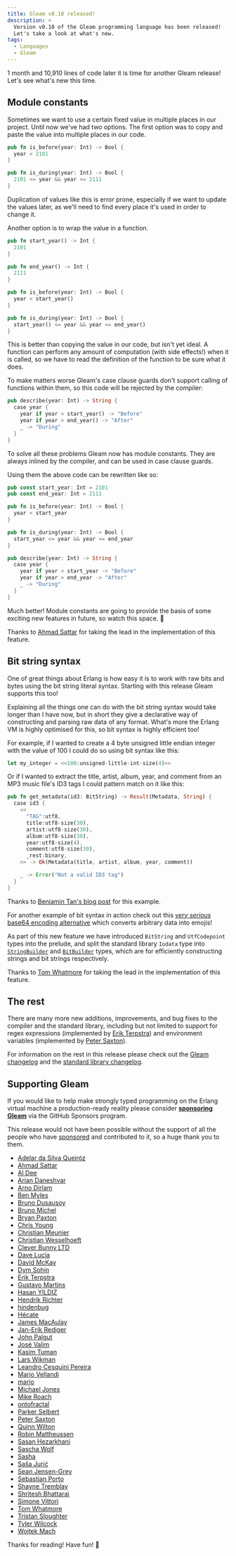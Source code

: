 ```yaml
---
title: Gleam v0.10 released!
description: >
  Version v0.10 of the Gleam programming language has been released!
  Let's take a look at what's new.
tags:
  - Languages
  - Gleam
---
```


1 month and 10,910 lines of code later it is time for another Gleam
release! Let's see what's new this time.


## Module constants

Sometimes we want to use a certain fixed value in multiple places in our
project. Until now we've had two options. The first option was to copy and
paste the value into multiple places in our code.

```rust
pub fn is_before(year: Int) -> Bool {
  year < 2101
}

pub fn is_during(year: Int) -> Bool {
  2101 <= year && year <= 2111
}
```

Duplication of values like this is error prone, especially if we want to
update the values later, as we'll need to find every place it's used in order
to change it.

Another option is to wrap the value in a function.


```rust
pub fn start_year() -> Int {
  2101
}

pub fn end_year() -> Int {
  2111
}

pub fn is_before(year: Int) -> Bool {
  year < start_year()
}

pub fn is_during(year: Int) -> Bool {
  start_year() <= year && year <= end_year()
}
```

This is better than copying the value in our code, but isn't yet ideal. A
function can perform any amount of computation (with side effects!) when it is
called, so we have to read the definition of the function to be sure what it
does.

To make matters worse Gleam's case clause guards don't support calling of
functions within them, so this code will be rejected by the compiler:

```rust
pub describe(year: Int) -> String {
  case year {
    year if year < start_year() -> "Before"
    year if year > end_year() -> "After"
    _ -> "During"
  }
}
```

To solve all these problems Gleam now has module constants. They are always
inlined by the compiler, and can be used in case clause guards.

Using them the above code can be rewritten like so:


```rust
pub const start_year: Int = 2101
pub const end_year: Int = 2111

pub fn is_before(year: Int) -> Bool {
  year < start_year
}

pub fn is_during(year: Int) -> Bool {
  start_year <= year && year <= end_year
}

pub describe(year: Int) -> String {
  case year {
    year if year < start_year -> "Before"
    year if year > end_year -> "After"
    _ -> "During"
  }
}
```

Much better! Module constants are going to provide the basis of some exciting
new features in future, so watch this space. 🚀

Thanks to [Ahmad Sattar](https://github.com/thehabbos007) for taking the
lead in the implementation of this feature.


## Bit string syntax

One of great things about Erlang is how easy it is to work with raw bits and
bytes using the bit string literal syntax. Starting with this release Gleam
supports this too!

Explaining all the things one can do with the bit string syntax would take
longer than I have now, but in short they give a declarative way of
constructing and parsing raw data of any format. What's more the Erlang VM is
highly optimised for this, so bit syntax is highly efficient too!

For example, if I wanted to create a 4 byte unsigned little endian integer
with the value of 100 I could do so using bit syntax like this:

```rust
let my_integer = <<100:unsigned-little-int-size(4)>>
```

Or if I wanted to extract the title, artist, album, year, and comment from an
MP3 music file's ID3 tags I could pattern match on it like this:

```rust
pub fn get_metadata(id3: BitString) -> Result(Metadata, String) {
  case id3 {
    <<
      "TAG":utf8,
      title:utf8-size(30),
      artist:utf8-size(30),
      album:utf8-size(30),
      year:utf8-size(4),
      comment:utf8-size(30),
      _rest:binary,
    >> -> Ok(Metadata(title, artist, album, year, comment))

    _ -> Error("Not a valid ID3 tag")
  }
}
```

Thanks to [Benjamin Tan's blog post][bit-string-blog]
for this example.

For another example of bit syntax in action check out this [_very serious_
base64 encoding alternative][ecoji] which converts arbitrary data into emojis!

As part of this new feature we have introduced `BitString` and `UtfCodepoint`
types into the prelude, and split the standard library `Iodata` type into
[`StringBuilder`][string-builder] and [`BitBuilder`][bit-builder] types, which
are for efficiently constructing strings and bit strings respectively.

Thanks to [Tom Whatmore](https://github.com/tomwhatmore) for taking the
lead in the implementation of this feature.


## The rest

There are many more new additions, improvements, and bug fixes to the compiler and
the standard library, including but not limited to support for regex expressions
(implemented by [Erik Terpstra](https://github.com/eterps/)) and environment
variables (implemented by [Peter Saxton](https://github.com/crowdhailer/)).

For information on the rest in this release please check out the [Gleam
changelog][gleam-changelog] and the [standard library
changelog][stdlib-changelog].

## Supporting Gleam

If you would like to help make strongly typed programming on the Erlang
virtual machine a production-ready reality please consider **[sponsoring
Gleam][sponsor]** via the GitHub Sponsors program.

This release would not have been possible without the support of all the
people who have [sponsored](https://github.com/sponsors/lpil) and contributed
to it, so a huge thank you to them.

- [Adelar da Silva Queiróz](https://github.com/adelarsq)
- [Ahmad Sattar](https://github.com/thehabbos007)
- [Al Dee](https://github.com/scripttease)
- [Arian Daneshvar](https://github.com/bees)
- [Arno Dirlam](https://github.com/arnodirlam)
- [Ben Myles](https://github.com/benmyles)
- [Bruno Dusausoy](https://github.com/bdusauso)
- [Bruno Michel](https://github.com/nono)
- [Bryan Paxton](https://github.com/starbelly)
- [Chris Young](https://github.com/worldofchris)
- [Christian Meunier](https://github.com/tlvenn)
- [Christian Wesselhoeft](https://github.com/xtian)
- [Clever Bunny LTD](https://github.com/cleverbunny)
- [Dave Lucia](https://github.com/davydog187)
- [David McKay](https://github.com/rawkode)
- [Dym Sohin](https://github.com/dym-sh)
- [Erik Terpstra](https://github.com/eterps)
- [Gustavo Martins](https://github.com/namoscagnm)
- [Hasan YILDIZ](https://github.com/hsnyildiz)
- [Hendrik Richter](https://github.com/hendi)
- [hindenbug](https://github.com/hindenbug)
- [Hécate](https://github.com/Kleidukos)
- [James MacAulay](https://github.com/jamesmacaulay)
- [Jan-Erik Rediger](https://github.com/badboy)
- [John Palgut](https://github.com/Jwsonic)
- [José Valim](https://github.com/josevalim)
- [Kasim Tuman](https://github.com/oneness)
- [Lars Wikman](https://github.com/lawik)
- [Leandro Cesquini Pereira](https://github.com/leandrocp)
- [Mario Vellandi](https://github.com/mvellandi)
- [mario](https://github.com/mario-mazo)
- [Michael Jones](https://github.com/michaeljones)
- [Mike Roach](https://github.com/mroach)
- [ontofractal](https://github.com/ontofractal)
- [Parker Selbert](https://github.com/sorentwo)
- [Peter Saxton](https://github.com/CrowdHailer)
- [Quinn Wilton](https://github.com/QuinnWilton)
- [Robin Mattheussen](https://github.com/romatthe)
- [Sasan Hezarkhani](https://github.com/gootik)
- [Sascha Wolf](https://github.com/sascha-wolf)
- [Sasha](https://github.com/scileo)
- [Saša Jurić](https://github.com/sasa1977)
- [Sean Jensen-Grey](https://github.com/seanjensengrey)
- [Sebastian Porto](https://github.com/sporto)
- [Shayne Tremblay](https://github.com/MainShayne233)
- [Shritesh Bhattarai](https://github.com/shritesh)
- [Simone Vittori](https://github.com/simonewebdesign)
- [Tom Whatmore](https://github.com/tomwhatmore)
- [Tristan Sloughter](https://github.com/tsloughter)
- [Tyler Wilcock](https://github.com/twilco)
- [Wojtek Mach](https://github.com/wojtekmach)

Thanks for reading! Have fun! 💜

[ecoji]: https://github.com/lpil/ecoji/
[sponsor]: https://github.com/sponsors/lpil
[bit-builder]: https://hexdocs.pm/gleam_stdlib/gleam/bit_builder/
[string-builder]: https://hexdocs.pm/gleam_stdlib/gleam/string_builder/
[bit-string-blog]: https://benjamintan.io/blog/2014/06/10/elixir-bit-syntax-and-id3/
[gleam-changelog]: https://github.com/gleam-lang/gleam/blob/main/CHANGELOG.md#v0100---2020-07-01
[stdlib-changelog]: https://github.com/gleam-lang/stdlib/blob/main/CHANGELOG.md#v0101---2020-07-01

